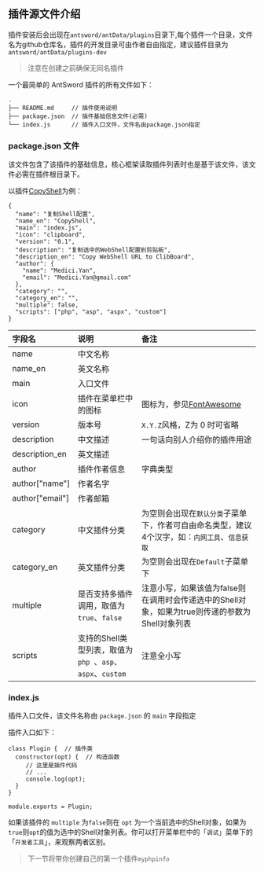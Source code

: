 插件源文件介绍
---

插件安装后会出现在`antsword/antData/plugins`目录下,每个插件一个目录，文件名为github仓库名，插件的开发目录可由作者自由指定，建议插件目录为`antsword/antData/plugins-dev`

> 注意在创建之前确保无同名插件

一个最简单的 AntSword 插件的所有文件如下：

```
.
├── README.md     // 插件使用说明
├── package.json  // 插件基础信息文件(必需)
└── index.js      // 插件入口文件，文件名由package.json指定
```

### package.json 文件

该文件包含了该插件的基础信息，核心框架读取插件列表时也是基于该文件，该文件必需在插件根目录下。

以插件[CopyShell](https://github.com/AntSword-Store/CopyShell)为例：

```
{
  "name": "复制Shell配置",
  "name_en": "CopyShell",
  "main": "index.js",
  "icon": "clipboard",
  "version": "0.1",
  "description": "复制选中的WebShell配置到剪贴板",
  "description_en": "Copy WebShell URL to ClibBoard",
  "author": {
    "name": "Medici.Yan",
    "email": "Medici.Yan@gmail.com"
  },
  "category": "",
  "category_en": "",
  "multiple": false,
  "scripts": ["php", "asp", "aspx", "custom"]
}
```

字段名 | 说明 | 备注
:--|:--|:--
name | 中文名称|
name_en | 英文名称 |
main | 入口文件 | 
icon | 插件在菜单栏中的图标 | 图标为，参见[FontAwesome](http://fontawesome.io/icons/)
version | 版本号 | `X.Y.Z`风格，Z为 0 时可省略
description | 中文描述 | 一句话向别人介绍你的插件用途
description_en | 英文描述 |
author | 插件作者信息 | 字典类型
author["name"] | 作者名字 |
author["email"] | 作者邮箱 |
category | 中文插件分类 | 为空则会出现在`默认分类`子菜单下，作者可自由命名类型，建议4个汉字，如：`内网工具`、`信息获取`
category_en | 英文插件分类 | 为空则会出现在`Default`子菜单下
multiple | 是否支持多插件调用，取值为`true`、`false` | 注意小写，如果该值为false则在调用时会传递选中的Shell对象，如果为true则传递的参数为Shell对象列表
scripts | 支持的Shell类型列表，取值为`php `、`asp`、`aspx`、`custom` | 注意全小写

### index.js

插件入口文件，该文件名称由 `package.json` 的 `main` 字段指定

插件入口如下：

```
class Plugin {  // 插件类
  constructor(opt) {  // 构造函数
	 // 这里是插件代码
	 // ...
	 console.log(opt);
  }
}

module.exports = Plugin;
```

如果该插件的 `multiple` 为`false`则在 `opt` 为一个当前选中的Shell对象，如果为`true`则`opt`的值为选中的Shell对象列表。你可以打开菜单栏中的「`调试`」菜单下的「`开发者工具`」，来观察两者区别。

> 下一节将带你创建自己的第一个插件`myphpinfo`